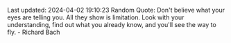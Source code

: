 Last updated: 2024-04-02 19:10:23
Random Quote: Don't believe what your eyes are telling you. All they show is limitation. Look with your understanding, find out what you already know, and you'll see the way to fly. - Richard Bach